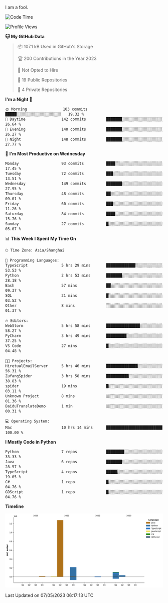 I am a fool.

<!--START_SECTION:waka-->
![Code Time](http://img.shields.io/badge/Code%20Time-378%20hrs%2025%20mins-blue)

![Profile Views](http://img.shields.io/badge/Profile%20Views-21-blue)

**🐱 My GitHub Data** 

> 📦 107.1 kB Used in GitHub's Storage 
 > 
> 🏆 200 Contributions in the Year 2023
 > 
> 🚫 Not Opted to Hire
 > 
> 📜 19 Public Repositories 
 > 
> 🔑 4 Private Repositories 
 > 
**I'm a Night 🦉** 

```text
🌞 Morning                103 commits         █████░░░░░░░░░░░░░░░░░░░░   19.32 % 
🌆 Daytime                142 commits         ███████░░░░░░░░░░░░░░░░░░   26.64 % 
🌃 Evening                140 commits         ███████░░░░░░░░░░░░░░░░░░   26.27 % 
🌙 Night                  148 commits         ███████░░░░░░░░░░░░░░░░░░   27.77 % 
```
📅 **I'm Most Productive on Wednesday** 

```text
Monday                   93 commits          ████░░░░░░░░░░░░░░░░░░░░░   17.45 % 
Tuesday                  72 commits          ███░░░░░░░░░░░░░░░░░░░░░░   13.51 % 
Wednesday                149 commits         ███████░░░░░░░░░░░░░░░░░░   27.95 % 
Thursday                 48 commits          ██░░░░░░░░░░░░░░░░░░░░░░░   09.01 % 
Friday                   60 commits          ███░░░░░░░░░░░░░░░░░░░░░░   11.26 % 
Saturday                 84 commits          ████░░░░░░░░░░░░░░░░░░░░░   15.76 % 
Sunday                   27 commits          █░░░░░░░░░░░░░░░░░░░░░░░░   05.07 % 
```


📊 **This Week I Spent My Time On** 

```text
🕑︎ Time Zone: Asia/Shanghai

💬 Programming Languages: 
TypeScript               5 hrs 29 mins       █████████████░░░░░░░░░░░░   53.53 % 
Python                   2 hrs 53 mins       ███████░░░░░░░░░░░░░░░░░░   28.18 % 
Bash                     57 mins             ██░░░░░░░░░░░░░░░░░░░░░░░   09.37 % 
SQL                      21 mins             █░░░░░░░░░░░░░░░░░░░░░░░░   03.52 % 
Other                    8 mins              ░░░░░░░░░░░░░░░░░░░░░░░░░   01.37 % 

🔥 Editors: 
WebStorm                 5 hrs 58 mins       ███████████████░░░░░░░░░░   58.27 % 
PyCharm                  3 hrs 49 mins       █████████░░░░░░░░░░░░░░░░   37.25 % 
VS Code                  27 mins             █░░░░░░░░░░░░░░░░░░░░░░░░   04.48 % 

🐱‍💻 Projects: 
HiretualEmailServer      5 hrs 46 mins       ██████████████░░░░░░░░░░░   56.31 % 
ZufangSpider             3 hrs 58 mins       ██████████░░░░░░░░░░░░░░░   38.83 % 
spider                   19 mins             █░░░░░░░░░░░░░░░░░░░░░░░░   03.11 % 
Unknown Project          8 mins              ░░░░░░░░░░░░░░░░░░░░░░░░░   01.36 % 
BaiduTranslateDemo       1 min               ░░░░░░░░░░░░░░░░░░░░░░░░░   00.31 % 

💻 Operating System: 
Mac                      10 hrs 14 mins      █████████████████████████   100.00 % 
```

**I Mostly Code in Python** 

```text
Python                   7 repos             ████████░░░░░░░░░░░░░░░░░   33.33 % 
Java                     6 repos             ███████░░░░░░░░░░░░░░░░░░   28.57 % 
TypeScript               4 repos             █████░░░░░░░░░░░░░░░░░░░░   19.05 % 
C#                       1 repo              █░░░░░░░░░░░░░░░░░░░░░░░░   04.76 % 
GDScript                 1 repo              █░░░░░░░░░░░░░░░░░░░░░░░░   04.76 % 
```



**Timeline**

![Lines of Code chart](https://raw.githubusercontent.com/VeejaLiu/VeejaLiu/master/assets/bar_graph.png)


 Last Updated on 07/05/2023 06:17:13 UTC
<!--END_SECTION:waka-->
